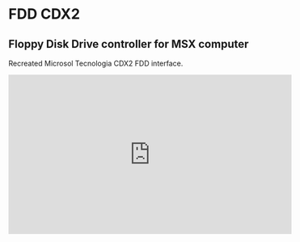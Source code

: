 # FDD CDX2
## Floppy Disk Drive controller for MSX computer
Recreated Microsol Tecnologia CDX2 FDD interface.

<iframe width="560" height="315" src="https://www.youtube.com/embed/UTZCwYuuAXE" title="YouTube video player" frameborder="0" allow="accelerometer; autoplay; clipboard-write; encrypted-media; gyroscope; picture-in-picture" allowfullscreen></iframe>
